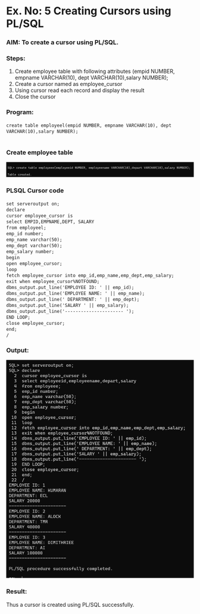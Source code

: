 # Ex. No: 5 Creating Cursors using PL/SQL

### AIM: To create a cursor using PL/SQL.

### Steps:
1. Create employee table with following attributes (empid NUMBER, empname VARCHAR(10), dept VARCHAR(10),salary NUMBER);
2. Create a cursor named as employee_cursor
3. Using cursor read each record and display the result
4. Close the cursor

### Program:
```
create table employeel(empid NUMBER, empname VARCHAR(10), dept VARCHAR(10),salary NUMBER);


```
### Create employee table
![output](./a.png)
### PLSQL Cursor code
```
set serveroutput on;
declare
cursor employee_cursor is
select EMPID,EMPNAME,DEPT, SALARY
from employeel;
emp_id number;
emp_name varchar(50);
emp_dept varchar(50);
emp_salary number;
begin
open employee_cursor;
loop
fetch employee_cursor into emp_id,emp_name,emp_dept,emp_salary;
exit when employee_cursor%NOTFOUND;
dbms_output.put_line('EMPLOYEE ID: ' || emp_id);
dbms_output.put_line('EMPLOYEE NAME: ' || emp_name);
dbms_output.put_line(' DEPARTMENT: ' || emp_dept);
dbms_output.put_line('SALARY ' || emp_salary);
dbms_output.put_line('---------------------- ');
END LOOP;
close employee_cursor;
end;
/
```
### Output:
![output](./b.png)
### Result:
Thus a cursor is created using PL/SQL successfully.